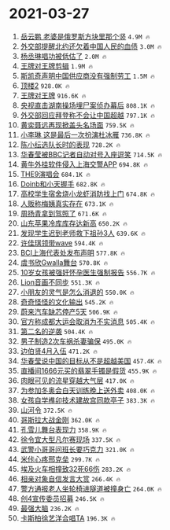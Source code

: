 # 2021-03-27

1. [岳云鹏 老婆是俄罗斯方块里那个竖](https://s.weibo.com/weibo?q=%E5%B2%B3%E4%BA%91%E9%B9%8F%20%E8%80%81%E5%A9%86%E6%98%AF%E4%BF%84%E7%BD%97%E6%96%AF%E6%96%B9%E5%9D%97%E9%87%8C%E9%82%A3%E4%B8%AA%E7%AB%96&Refer=top) `4.9M 🔥`
1. [外交部提醒北约还欠着中国人民的血债](https://s.weibo.com/weibo?q=%23%E5%A4%96%E4%BA%A4%E9%83%A8%E6%8F%90%E9%86%92%E5%8C%97%E7%BA%A6%E8%BF%98%E6%AC%A0%E7%9D%80%E4%B8%AD%E5%9B%BD%E4%BA%BA%E6%B0%91%E7%9A%84%E8%A1%80%E5%80%BA%23&Refer=top) `3.0M 🔥`
1. [杨丞琳唱功被低估了](https://s.weibo.com/weibo?q=%23%E6%9D%A8%E4%B8%9E%E7%90%B3%E5%94%B1%E5%8A%9F%E8%A2%AB%E4%BD%8E%E4%BC%B0%E4%BA%86%23&Refer=top) `2.0M 🔥`
1. [王牌对王牌剪辑](https://s.weibo.com/weibo?q=%23%E7%8E%8B%E7%89%8C%E5%AF%B9%E7%8E%8B%E7%89%8C%E5%89%AA%E8%BE%91%23&Refer=top) `1.9M 🔥`
1. [斯凯奇声明中国供应商没有强制劳工](https://s.weibo.com/weibo?q=%23%E6%96%AF%E5%87%AF%E5%A5%87%E5%A3%B0%E6%98%8E%E4%B8%AD%E5%9B%BD%E4%BE%9B%E5%BA%94%E5%95%86%E6%B2%A1%E6%9C%89%E5%BC%BA%E5%88%B6%E5%8A%B3%E5%B7%A5%23&Refer=top) `1.5M 🔥`
1. [顶楼2](https://s.weibo.com/weibo?q=%E9%A1%B6%E6%A5%BC2&Refer=top) `928.0K 🔥`
1. [王牌对王牌](https://s.weibo.com/weibo?q=%E7%8E%8B%E7%89%8C%E5%AF%B9%E7%8E%8B%E7%89%8C&Refer=top) `916.6K 🔥`
1. [央视直击湖南操场埋尸案侦办幕后](https://s.weibo.com/weibo?q=%23%E5%A4%AE%E8%A7%86%E7%9B%B4%E5%87%BB%E6%B9%96%E5%8D%97%E6%93%8D%E5%9C%BA%E5%9F%8B%E5%B0%B8%E6%A1%88%E4%BE%A6%E5%8A%9E%E5%B9%95%E5%90%8E%23&Refer=top) `808.1K 🔥`
1. [外交部回应拜登称不会让中国超越](https://s.weibo.com/weibo?q=%23%E5%A4%96%E4%BA%A4%E9%83%A8%E5%9B%9E%E5%BA%94%E6%8B%9C%E7%99%BB%E7%A7%B0%E4%B8%8D%E4%BC%9A%E8%AE%A9%E4%B8%AD%E5%9B%BD%E8%B6%85%E8%B6%8A%23&Refer=top) `797.1K 🔥`
1. [黄奕聂远再现掀盖头名场面](https://s.weibo.com/weibo?q=%23%E9%BB%84%E5%A5%95%E8%81%82%E8%BF%9C%E5%86%8D%E7%8E%B0%E6%8E%80%E7%9B%96%E5%A4%B4%E5%90%8D%E5%9C%BA%E9%9D%A2%23&Refer=top) `759.5K 🔥`
1. [小李琳 这是最后一次扮演杜冰雁](https://s.weibo.com/weibo?q=%E5%B0%8F%E6%9D%8E%E7%90%B3%20%E8%BF%99%E6%98%AF%E6%9C%80%E5%90%8E%E4%B8%80%E6%AC%A1%E6%89%AE%E6%BC%94%E6%9D%9C%E5%86%B0%E9%9B%81&Refer=top) `736.8K 🔥`
1. [陈小纭选队长时的表现](https://s.weibo.com/weibo?q=%23%E9%99%88%E5%B0%8F%E7%BA%AD%E9%80%89%E9%98%9F%E9%95%BF%E6%97%B6%E7%9A%84%E8%A1%A8%E7%8E%B0%23&Refer=top) `728.2K 🔥`
1. [华春莹被BBC记者自动对号入座逗笑](https://s.weibo.com/weibo?q=%23%E5%8D%8E%E6%98%A5%E8%8E%B9%E8%A2%ABBBC%E8%AE%B0%E8%80%85%E8%87%AA%E5%8A%A8%E5%AF%B9%E5%8F%B7%E5%85%A5%E5%BA%A7%E9%80%97%E7%AC%91%23&Refer=top) `714.5K 🔥`
1. [黄牛外挂软件侵入上海交警APP](https://s.weibo.com/weibo?q=%E9%BB%84%E7%89%9B%E5%A4%96%E6%8C%82%E8%BD%AF%E4%BB%B6%E4%BE%B5%E5%85%A5%E4%B8%8A%E6%B5%B7%E4%BA%A4%E8%AD%A6APP&Refer=top) `694.8K 🔥`
1. [THE9演唱会](https://s.weibo.com/weibo?q=THE9%E6%BC%94%E5%94%B1%E4%BC%9A&Refer=top) `684.1K 🔥`
1. [Doinb和小天握手](https://s.weibo.com/weibo?q=%23Doinb%E5%92%8C%E5%B0%8F%E5%A4%A9%E6%8F%A1%E6%89%8B%23&Refer=top) `682.8K 🔥`
1. [高校学生宿舍烧小龙虾消防找上门](https://s.weibo.com/weibo?q=%23%E9%AB%98%E6%A0%A1%E5%AD%A6%E7%94%9F%E5%AE%BF%E8%88%8D%E7%83%A7%E5%B0%8F%E9%BE%99%E8%99%BE%E6%B6%88%E9%98%B2%E6%89%BE%E4%B8%8A%E9%97%A8%23&Refer=top) `674.8K 🔥`
1. [人贩称梅姨真实存在](https://s.weibo.com/weibo?q=%23%E4%BA%BA%E8%B4%A9%E7%A7%B0%E6%A2%85%E5%A7%A8%E7%9C%9F%E5%AE%9E%E5%AD%98%E5%9C%A8%23&Refer=top) `673.1K 🔥`
1. [周扬青拿到驾照了](https://s.weibo.com/weibo?q=%23%E5%91%A8%E6%89%AC%E9%9D%92%E6%8B%BF%E5%88%B0%E9%A9%BE%E7%85%A7%E4%BA%86%23&Refer=top) `671.6K 🔥`
1. [山东苹果冷库库存达新高](https://s.weibo.com/weibo?q=%23%E5%B1%B1%E4%B8%9C%E8%8B%B9%E6%9E%9C%E5%86%B7%E5%BA%93%E5%BA%93%E5%AD%98%E8%BE%BE%E6%96%B0%E9%AB%98%23&Refer=top) `650.2K 🔥`
1. [发现学生迟到老师救下祖孙3人](https://s.weibo.com/weibo?q=%23%E5%8F%91%E7%8E%B0%E5%AD%A6%E7%94%9F%E8%BF%9F%E5%88%B0%E8%80%81%E5%B8%88%E6%95%91%E4%B8%8B%E7%A5%96%E5%AD%993%E4%BA%BA%23&Refer=top) `639.6K 🔥`
1. [许佳琪领带wave](https://s.weibo.com/weibo?q=%23%E8%AE%B8%E4%BD%B3%E7%90%AA%E9%A2%86%E5%B8%A6wave%23&Refer=top) `594.4K 🔥`
1. [BCI上海代表处发布声明](https://s.weibo.com/weibo?q=%23BCI%E4%B8%8A%E6%B5%B7%E4%BB%A3%E8%A1%A8%E5%A4%84%E5%8F%91%E5%B8%83%E5%A3%B0%E6%98%8E%23&Refer=top) `577.8K 🔥`
1. [虞书欣Gwalla舞台](https://s.weibo.com/weibo?q=%23%E8%99%9E%E4%B9%A6%E6%AC%A3Gwalla%E8%88%9E%E5%8F%B0%23&Refer=top) `570.8K 🔥`
1. [10岁女孩被强奸怀孕医生强制报告](https://s.weibo.com/weibo?q=%2310%E5%B2%81%E5%A5%B3%E5%AD%A9%E8%A2%AB%E5%BC%BA%E5%A5%B8%E6%80%80%E5%AD%95%E5%8C%BB%E7%94%9F%E5%BC%BA%E5%88%B6%E6%8A%A5%E5%91%8A%23&Refer=top) `556.7K 🔥`
1. [Lion音画不同步](https://s.weibo.com/weibo?q=%23Lion%E9%9F%B3%E7%94%BB%E4%B8%8D%E5%90%8C%E6%AD%A5%23&Refer=top) `551.3K 🔥`
1. [小朋友的灵气是怎么消退的](https://s.weibo.com/weibo?q=%23%E5%B0%8F%E6%9C%8B%E5%8F%8B%E7%9A%84%E7%81%B5%E6%B0%94%E6%98%AF%E6%80%8E%E4%B9%88%E6%B6%88%E9%80%80%E7%9A%84%23&Refer=top) `550.0K 🔥`
1. [奇奇怪怪的文化输出](https://s.weibo.com/weibo?q=%23%E5%A5%87%E5%A5%87%E6%80%AA%E6%80%AA%E7%9A%84%E6%96%87%E5%8C%96%E8%BE%93%E5%87%BA%23&Refer=top) `545.2K 🔥`
1. [蔚来汽车缺芯停产5天](https://s.weibo.com/weibo?q=%E8%94%9A%E6%9D%A5%E6%B1%BD%E8%BD%A6%E7%BC%BA%E8%8A%AF%E5%81%9C%E4%BA%A75%E5%A4%A9&Refer=top) `506.9K 🔥`
1. [官方称成都大运会取消为不实消息](https://s.weibo.com/weibo?q=%E5%AE%98%E6%96%B9%E7%A7%B0%E6%88%90%E9%83%BD%E5%A4%A7%E8%BF%90%E4%BC%9A%E5%8F%96%E6%B6%88%E4%B8%BA%E4%B8%8D%E5%AE%9E%E6%B6%88%E6%81%AF&Refer=top) `505.4K 🔥`
1. [第二名的逆袭](https://s.weibo.com/weibo?q=%E7%AC%AC%E4%BA%8C%E5%90%8D%E7%9A%84%E9%80%86%E8%A2%AD&Refer=top) `504.4K 🔥`
1. [男子制造2次车祸杀妻骗保](https://s.weibo.com/weibo?q=%23%E7%94%B7%E5%AD%90%E5%88%B6%E9%80%A02%E6%AC%A1%E8%BD%A6%E7%A5%B8%E6%9D%80%E5%A6%BB%E9%AA%97%E4%BF%9D%23&Refer=top) `495.0K 🔥`
1. [边伯贤4月入伍](https://s.weibo.com/weibo?q=%23%E8%BE%B9%E4%BC%AF%E8%B4%A44%E6%9C%88%E5%85%A5%E4%BC%8D%23&Refer=top) `471.2K 🔥`
1. [华春莹说中国的目标从不是超越美国](https://s.weibo.com/weibo?q=%23%E5%8D%8E%E6%98%A5%E8%8E%B9%E8%AF%B4%E4%B8%AD%E5%9B%BD%E7%9A%84%E7%9B%AE%E6%A0%87%E4%BB%8E%E4%B8%8D%E6%98%AF%E8%B6%85%E8%B6%8A%E7%BE%8E%E5%9B%BD%23&Refer=top) `457.4K 🔥`
1. [直播间1666元买的翡翠手镯是假货](https://s.weibo.com/weibo?q=%23%E7%9B%B4%E6%92%AD%E9%97%B41666%E5%85%83%E4%B9%B0%E7%9A%84%E7%BF%A1%E7%BF%A0%E6%89%8B%E9%95%AF%E6%98%AF%E5%81%87%E8%B4%A7%23&Refer=top) `455.9K 🔥`
1. [肉眼可见的流星穿越大气层](https://s.weibo.com/weibo?q=%E8%82%89%E7%9C%BC%E5%8F%AF%E8%A7%81%E7%9A%84%E6%B5%81%E6%98%9F%E7%A9%BF%E8%B6%8A%E5%A4%A7%E6%B0%94%E5%B1%82&Refer=top) `417.0K 🔥`
1. [为参加冬奥会白天训练晚上送外卖](https://s.weibo.com/weibo?q=%23%E4%B8%BA%E5%8F%82%E5%8A%A0%E5%86%AC%E5%A5%A5%E4%BC%9A%E7%99%BD%E5%A4%A9%E8%AE%AD%E7%BB%83%E6%99%9A%E4%B8%8A%E9%80%81%E5%A4%96%E5%8D%96%23&Refer=top) `408.0K 🔥`
1. [女孩自学榫卯技术建故宫同款亭子](https://s.weibo.com/weibo?q=%E5%A5%B3%E5%AD%A9%E8%87%AA%E5%AD%A6%E6%A6%AB%E5%8D%AF%E6%8A%80%E6%9C%AF%E5%BB%BA%E6%95%85%E5%AE%AB%E5%90%8C%E6%AC%BE%E4%BA%AD%E5%AD%90&Refer=top) `383.3K 🔥`
1. [山河令](https://s.weibo.com/weibo?q=%E5%B1%B1%E6%B2%B3%E4%BB%A4&Refer=top) `372.5K 🔥`
1. [哥斯拉大战金刚](https://s.weibo.com/weibo?q=%E5%93%A5%E6%96%AF%E6%8B%89%E5%A4%A7%E6%88%98%E9%87%91%E5%88%9A&Refer=top) `362.0K 🔥`
1. [孔雪儿舞台表现力](https://s.weibo.com/weibo?q=%23%E5%AD%94%E9%9B%AA%E5%84%BF%E8%88%9E%E5%8F%B0%E8%A1%A8%E7%8E%B0%E5%8A%9B%23&Refer=top) `358.9K 🔥`
1. [徐令宜大型凡尔赛现场](https://s.weibo.com/weibo?q=%23%E5%BE%90%E4%BB%A4%E5%AE%9C%E5%A4%A7%E5%9E%8B%E5%87%A1%E5%B0%94%E8%B5%9B%E7%8E%B0%E5%9C%BA%23&Refer=top) `337.5K 🔥`
1. [武警小哥哥问班长要巧克力](https://s.weibo.com/weibo?q=%23%E6%AD%A6%E8%AD%A6%E5%B0%8F%E5%93%A5%E5%93%A5%E9%97%AE%E7%8F%AD%E9%95%BF%E8%A6%81%E5%B7%A7%E5%85%8B%E5%8A%9B%23&Refer=top) `321.0K 🔥`
1. [米佧心疼邢克垒](https://s.weibo.com/weibo?q=%23%E7%B1%B3%E4%BD%A7%E5%BF%83%E7%96%BC%E9%82%A2%E5%85%8B%E5%9E%92%23&Refer=top) `299.7K 🔥`
1. [埃及火车相撞致32死66伤](https://s.weibo.com/weibo?q=%23%E5%9F%83%E5%8F%8A%E7%81%AB%E8%BD%A6%E7%9B%B8%E6%92%9E%E8%87%B432%E6%AD%BB66%E4%BC%A4%23&Refer=top) `283.2K 🔥`
1. [相亲对象自信发言大赏](https://s.weibo.com/weibo?q=%23%E7%9B%B8%E4%BA%B2%E5%AF%B9%E8%B1%A1%E8%87%AA%E4%BF%A1%E5%8F%91%E8%A8%80%E5%A4%A7%E8%B5%8F%23&Refer=top) `266.4K 🔥`
1. [警方通报老人坐轮椅进隧道被撞身亡](https://s.weibo.com/weibo?q=%E8%AD%A6%E6%96%B9%E9%80%9A%E6%8A%A5%E8%80%81%E4%BA%BA%E5%9D%90%E8%BD%AE%E6%A4%85%E8%BF%9B%E9%9A%A7%E9%81%93%E8%A2%AB%E6%92%9E%E8%BA%AB%E4%BA%A1&Refer=top) `264.0K 🔥`
1. [创4宣传委员招募](https://s.weibo.com/weibo?q=%23%E5%88%9B4%E5%AE%A3%E4%BC%A0%E5%A7%94%E5%91%98%E6%8B%9B%E5%8B%9F%23&Refer=top) `246.5K 🔥`
1. [最强大脑](https://s.weibo.com/weibo?q=%E6%9C%80%E5%BC%BA%E5%A4%A7%E8%84%91&Refer=top) `236.2K 🔥`
1. [卡斯柏徐艺洋合唱TA](https://s.weibo.com/weibo?q=%23%E5%8D%A1%E6%96%AF%E6%9F%8F%E5%BE%90%E8%89%BA%E6%B4%8B%E5%90%88%E5%94%B1TA%23&Refer=top) `196.3K 🔥`
